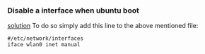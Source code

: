 ### Disable a interface when ubuntu boot

[solution] To do so simply add this line to the above mentioned file:
    
  [solution]: https://unix.stackexchange.com/questions/111256/how-to-permanently-disable-a-network-interface


```
#/etc/network/interfaces
iface wlan0 inet manual
```
